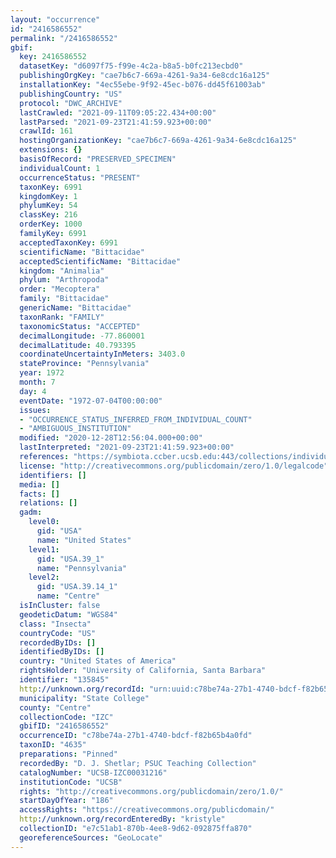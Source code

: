 ```yaml
---
layout: "occurrence"
id: "2416586552"
permalink: "/2416586552"
gbif:
  key: 2416586552
  datasetKey: "d6097f75-f99e-4c2a-b8a5-b0fc213ecbd0"
  publishingOrgKey: "cae7b6c7-669a-4261-9a34-6e8cdc16a125"
  installationKey: "4ec55ebe-9f92-45ec-b076-dd45f61003ab"
  publishingCountry: "US"
  protocol: "DWC_ARCHIVE"
  lastCrawled: "2021-09-11T09:05:22.434+00:00"
  lastParsed: "2021-09-23T21:41:59.923+00:00"
  crawlId: 161
  hostingOrganizationKey: "cae7b6c7-669a-4261-9a34-6e8cdc16a125"
  extensions: {}
  basisOfRecord: "PRESERVED_SPECIMEN"
  individualCount: 1
  occurrenceStatus: "PRESENT"
  taxonKey: 6991
  kingdomKey: 1
  phylumKey: 54
  classKey: 216
  orderKey: 1000
  familyKey: 6991
  acceptedTaxonKey: 6991
  scientificName: "Bittacidae"
  acceptedScientificName: "Bittacidae"
  kingdom: "Animalia"
  phylum: "Arthropoda"
  order: "Mecoptera"
  family: "Bittacidae"
  genericName: "Bittacidae"
  taxonRank: "FAMILY"
  taxonomicStatus: "ACCEPTED"
  decimalLongitude: -77.860001
  decimalLatitude: 40.793395
  coordinateUncertaintyInMeters: 3403.0
  stateProvince: "Pennsylvania"
  year: 1972
  month: 7
  day: 4
  eventDate: "1972-07-04T00:00:00"
  issues:
  - "OCCURRENCE_STATUS_INFERRED_FROM_INDIVIDUAL_COUNT"
  - "AMBIGUOUS_INSTITUTION"
  modified: "2020-12-28T12:56:04.000+00:00"
  lastInterpreted: "2021-09-23T21:41:59.923+00:00"
  references: "https://symbiota.ccber.ucsb.edu:443/collections/individual/index.php?occid=135845"
  license: "http://creativecommons.org/publicdomain/zero/1.0/legalcode"
  identifiers: []
  media: []
  facts: []
  relations: []
  gadm:
    level0:
      gid: "USA"
      name: "United States"
    level1:
      gid: "USA.39_1"
      name: "Pennsylvania"
    level2:
      gid: "USA.39.14_1"
      name: "Centre"
  isInCluster: false
  geodeticDatum: "WGS84"
  class: "Insecta"
  countryCode: "US"
  recordedByIDs: []
  identifiedByIDs: []
  country: "United States of America"
  rightsHolder: "University of California, Santa Barbara"
  identifier: "135845"
  http://unknown.org/recordId: "urn:uuid:c78be74a-27b1-4740-bdcf-f82b65b4a0fd"
  municipality: "State College"
  county: "Centre"
  collectionCode: "IZC"
  gbifID: "2416586552"
  occurrenceID: "c78be74a-27b1-4740-bdcf-f82b65b4a0fd"
  taxonID: "4635"
  preparations: "Pinned"
  recordedBy: "D. J. Shetlar; PSUC Teaching Collection"
  catalogNumber: "UCSB-IZC00031216"
  institutionCode: "UCSB"
  rights: "http://creativecommons.org/publicdomain/zero/1.0/"
  startDayOfYear: "186"
  accessRights: "https://creativecommons.org/publicdomain/"
  http://unknown.org/recordEnteredBy: "kristyle"
  collectionID: "e7c51ab1-870b-4ee8-9d62-092875ffa870"
  georeferenceSources: "GeoLocate"
---
```

